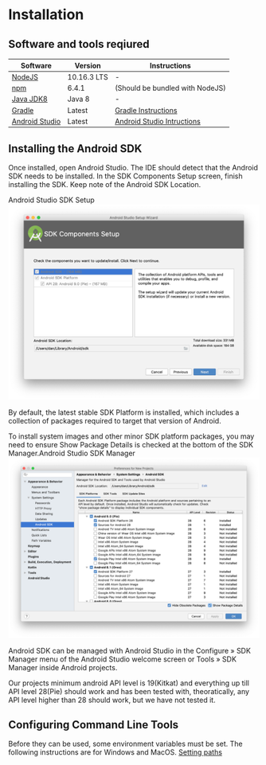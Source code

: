 # Installation

## Software and tools reqiured
| Software                               | Version  | Instructions |
|----------------------------------------------|------------------------|--------|
| [NodeJS](https://nodejs.org/en/) | 10.16.3 LTS | - |
| [npm](https://www.npmjs.com/) | 6.4.1 | (Should be bundled with NodeJS) |
| [Java JDK8](https://www.oracle.com/technetwork/java/javase/downloads/jdk8-downloads-2133151.html) | Java 8 | - |
| [Gradle](https://gradle.org/)| Latest |[Gradle Instructions](https://gradle.org/install/) |
| [Android Studio](https://developer.android.com/studio/) | Latest |[Android Studio Intructions](https://developer.android.com/studio/install)|

## Installing the Android SDK
Once installed, open Android Studio. The IDE should detect that the Android SDK needs to be installed. In the SDK Components Setup screen, finish installing the SDK. Keep note of the Android SDK Location.

Android Studio SDK Setup
![Android Studio SDK Setup](android-studio-sdk-setup.png)

By default, the latest stable SDK Platform is installed, which includes a collection of packages required to target that version of Android.

To install system images and other minor SDK platform packages, you may need to ensure Show Package Details is checked at the bottom of the SDK Manager.Android Studio SDK Manager
![Android Studio SDK packages](android-studio-sdk.png)

Android SDK can be managed with Android Studio in the Configure » SDK Manager menu of the Android Studio welcome screen or Tools » SDK Manager inside Android projects.

Our projects minimum android API level is 19(Kitkat) and everything up till API level 28(Pie) should work and has been tested with, theoratically, any API level higher than 28 should work, but we have not tested it.

## Configuring Command Line Tools
Before they can be used, some environment variables must be set. The following instructions are for Windows and MacOS. [Setting paths](https://www.dev2qa.com/how-to-set-android-sdk-path-in-windows-and-mac/)